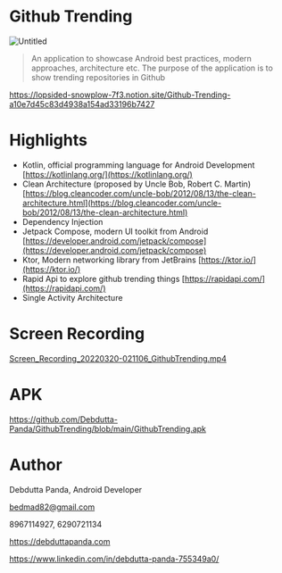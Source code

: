 # Github Trending

![Untitled](https://s3.us-west-2.amazonaws.com/secure.notion-static.com/1a63f628-9a3d-4d0f-8179-be51d48a6014/Untitled.png?X-Amz-Algorithm=AWS4-HMAC-SHA256&X-Amz-Content-Sha256=UNSIGNED-PAYLOAD&X-Amz-Credential=AKIAT73L2G45EIPT3X45%2F20220319%2Fus-west-2%2Fs3%2Faws4_request&X-Amz-Date=20220319T204638Z&X-Amz-Expires=86400&X-Amz-Signature=f5616d18198b4993cc28874bb5bebb84df86ea09e97acc8407b88f3c630fdcf2&X-Amz-SignedHeaders=host&response-content-disposition=filename%20%3D%22Untitled.png%22&x-id=GetObject)

> An application to showcase Android best practices, modern approaches, architecture etc. The purpose of the application is to show trending repositories in Github
> 
https://lopsided-snowplow-7f3.notion.site/Github-Trending-a10e7d45c83d4938a154ad33196b7427
# Highlights

- Kotlin, official programming language for Android Development [https://kotlinlang.org/](https://kotlinlang.org/)
- Clean Architecture (proposed by Uncle Bob, Robert C. Martin)
[https://blog.cleancoder.com/uncle-bob/2012/08/13/the-clean-architecture.html](https://blog.cleancoder.com/uncle-bob/2012/08/13/the-clean-architecture.html)
- Dependency Injection
- Jetpack Compose, modern UI toolkit from Android
[https://developer.android.com/jetpack/compose](https://developer.android.com/jetpack/compose)
- Ktor, Modern networking library from JetBrains
[https://ktor.io/](https://ktor.io/)
- Rapid Api to explore github trending things [https://rapidapi.com/](https://rapidapi.com/)
- Single Activity Architecture

# Screen Recording

[Screen_Recording_20220320-021106_GithubTrending.mp4](https://s3.us-west-2.amazonaws.com/secure.notion-static.com/9214810f-5c6b-4b96-9958-9bef42ae6e1e/Screen_Recording_20220320-021106_GithubTrending.mp4?X-Amz-Algorithm=AWS4-HMAC-SHA256&X-Amz-Content-Sha256=UNSIGNED-PAYLOAD&X-Amz-Credential=AKIAT73L2G45EIPT3X45%2F20220319%2Fus-west-2%2Fs3%2Faws4_request&X-Amz-Date=20220319T204616Z&X-Amz-Expires=86400&X-Amz-Signature=d0e1c840aeb48c7a0f8d028bee5e9f9861c5098b8083e5d447d280cf44d4bbf5&X-Amz-SignedHeaders=host&response-content-disposition=filename%20%3D%22Screen_Recording_20220320-021106_GithubTrending.mp4%22&x-id=GetObject)

# APK

https://github.com/Debdutta-Panda/GithubTrending/blob/main/GithubTrending.apk

# Author

Debdutta Panda, Android Developer

bedmad82@gmail.com

8967114927, 6290721134

https://debduttapanda.com

https://www.linkedin.com/in/debdutta-panda-755349a0/
